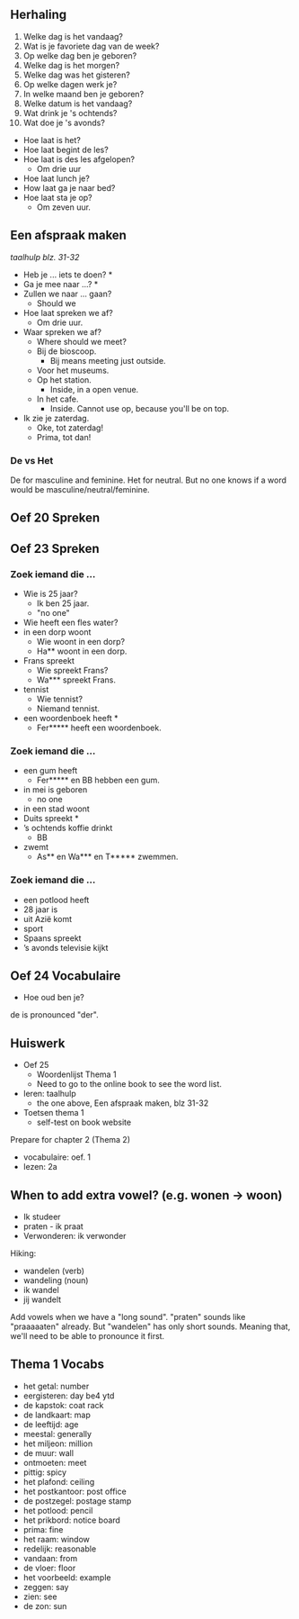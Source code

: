 ## Herhaling

1. Welke dag is het vandaag?
2. Wat is je favoriete dag van de week?
3. Op welke dag ben je geboren?
4. Welke dag is het morgen?
5. Welke dag was het gisteren?
6. Op welke dagen werk je?
7. In welke maand ben je geboren?
8. Welke datum is het vandaag?
9. Wat drink je 's ochtends?
10. Wat doe je 's avonds?

* Hoe laat is het?
* Hoe laat begint de les?
* Hoe laat is des les afgelopen?
  * Om drie uur
* Hoe laat lunch je?
* How laat ga je naar bed?
* Hoe laat sta je op?
  * Om zeven uur.


## Een afspraak maken

_taalhulp blz. 31-32_

* Heb je ... iets te doen?
  * 
* Ga je mee naar ...?
  * 
* Zullen we naar ... gaan?
  * Should we
* Hoe laat spreken we af?
  * Om drie uur.
* Waar spreken we af?
  * Where should we meet?
  * Bij de bioscoop.
    * Bij means meeting just outside.
  * Voor het museums.
  * Op het station.
    * Inside, in a open venue.
  * In het cafe.
    * Inside. Cannot use op, because you'll be on top.
* Ik zie je zaterdag.
  * Oke, tot zaterdag!
  * Prima, tot dan!

### De vs Het

De for masculine and feminine.
Het for neutral.
But no one knows if a word would be masculine/neutral/feminine.

## Oef 20 Spreken

## Oef 23 Spreken

### Zoek iemand die ...

* Wie is 25 jaar?
  * Ik ben 25 jaar.
  * "no one"
* Wie heeft een fles water?
* in een dorp woont
  * Wie woont in een dorp?
  * Ha** woont in een dorp.
* Frans spreekt
  * Wie spreekt Frans?
  * Wa*** spreekt Frans.
* tennist
  * Wie tennist?
  * Niemand tennist.
* een woordenboek heeft
  * 
  * Fer***** heeft een woordenboek.

### Zoek iemand die ...

* een gum heeft
  * Fer***** en BB hebben een gum.
* in mei is geboren
  * no one
* in een stad woont
* Duits spreekt
  * 
* ’s ochtends koffie drinkt
  * BB
* zwemt
  * As** en Wa*** en T***** zwemmen.

### Zoek iemand die ...

* een potlood heeft
* 28 jaar is
* uit Azië komt
* sport
* Spaans spreekt
* ’s avonds televisie kijkt


## Oef 24 Vocabulaire

* Hoe oud ben je?

de is pronounced "der".


## Huiswerk

* Oef 25
  * Woordenlijst Thema 1
  * Need to go to the online book to see the word list.
* leren: taalhulp
  * the one above, Een afspraak maken, blz 31-32
* Toetsen thema 1
  * self-test on book website

Prepare for chapter 2 (Thema 2)

* vocabulaire: oef. 1
* lezen: 2a


## When to add extra vowel? (e.g. wonen -> woon)

* Ik studeer
* praten - ik praat
* Verwonderen: ik verwonder

Hiking: 
* wandelen (verb)
* wandeling (noun)
* ik wandel
* jij wandelt

Add vowels when we have a "long sound".
"praten" sounds like "praaaaaten" already.
But "wandelen" has only short sounds.
Meaning that, we'll need to be able to pronounce it first.


## Thema 1 Vocabs

* het getal: number
* eergisteren: day be4 ytd
* de kapstok: coat rack
* de landkaart: map
* de leeftijd: age
* meestal: generally
* het miljeon: million
* de muur: wall
* ontmoeten: meet
* pittig: spicy
* het plafond: ceiling
* het postkantoor: post office
* de postzegel: postage stamp
* het potlood: pencil
* het prikbord: notice board
* prima: fine
* het raam: window
* redelijk: reasonable
* vandaan: from
* de vloer: floor
* het voorbeeld: example
* zeggen: say
* zien: see
* de zon: sun
